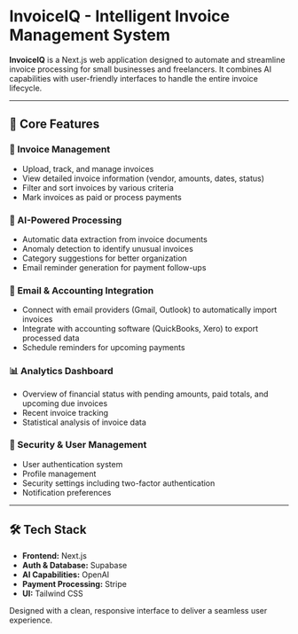 # InvoiceIQ - Intelligent Invoice Management System

**InvoiceIQ** is a Next.js web application designed to automate and streamline invoice processing for small businesses and freelancers. It combines AI capabilities with user-friendly interfaces to handle the entire invoice lifecycle.

---

## 🚀 Core Features

### 📄 Invoice Management
- Upload, track, and manage invoices
- View detailed invoice information (vendor, amounts, dates, status)
- Filter and sort invoices by various criteria
- Mark invoices as paid or process payments

### 🤖 AI-Powered Processing
- Automatic data extraction from invoice documents
- Anomaly detection to identify unusual invoices
- Category suggestions for better organization
- Email reminder generation for payment follow-ups

### 📧 Email & Accounting Integration
- Connect with email providers (Gmail, Outlook) to automatically import invoices
- Integrate with accounting software (QuickBooks, Xero) to export processed data
- Schedule reminders for upcoming payments

### 📊 Analytics Dashboard
- Overview of financial status with pending amounts, paid totals, and upcoming due invoices
- Recent invoice tracking
- Statistical analysis of invoice data

### 🔐 Security & User Management
- User authentication system
- Profile management
- Security settings including two-factor authentication
- Notification preferences

---

## 🛠️ Tech Stack

- **Frontend:** Next.js
- **Auth & Database:** Supabase
- **AI Capabilities:** OpenAI
- **Payment Processing:** Stripe
- **UI:** Tailwind CSS

Designed with a clean, responsive interface to deliver a seamless user experience.